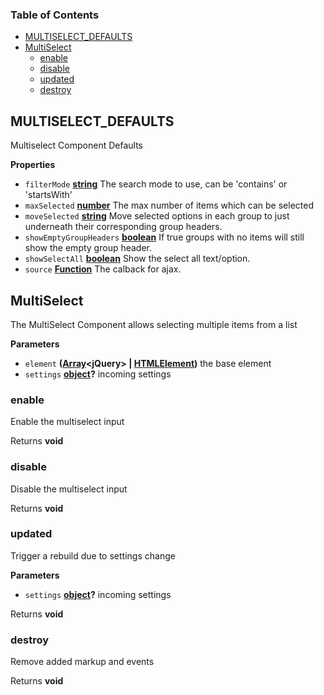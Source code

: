 <!-- Generated by documentation.js. Update this documentation by updating the source code. -->

### Table of Contents

-   [MULTISELECT_DEFAULTS](#multiselect_defaults)
-   [MultiSelect](#multiselect)
    -   [enable](#enable)
    -   [disable](#disable)
    -   [updated](#updated)
    -   [destroy](#destroy)

## MULTISELECT_DEFAULTS

Multiselect Component Defaults

**Properties**

-   `filterMode` **[string](https://developer.mozilla.org/docs/Web/JavaScript/Reference/Global_Objects/String)** The search mode to use, can be 'contains' or 'startsWith'
-   `maxSelected` **[number](https://developer.mozilla.org/docs/Web/JavaScript/Reference/Global_Objects/Number)** The max number of items which can be selected
-   `moveSelected` **[string](https://developer.mozilla.org/docs/Web/JavaScript/Reference/Global_Objects/String)** Move selected options in each group to just underneath
     their corresponding group headers.
-   `showEmptyGroupHeaders` **[boolean](https://developer.mozilla.org/docs/Web/JavaScript/Reference/Global_Objects/Boolean)** If true groups with no items will still show
     the empty group header.
-   `showSelectAll` **[boolean](https://developer.mozilla.org/docs/Web/JavaScript/Reference/Global_Objects/Boolean)** Show the select all text/option.
-   `source` **[Function](https://developer.mozilla.org/docs/Web/JavaScript/Reference/Statements/function)** The calback for ajax.

## MultiSelect

The MultiSelect Component allows selecting multiple items from a list

**Parameters**

-   `element` **([Array](https://developer.mozilla.org/docs/Web/JavaScript/Reference/Global_Objects/Array)&lt;jQuery> | [HTMLElement](https://developer.mozilla.org/docs/Web/HTML/Element))** the base element
-   `settings` **[object](https://developer.mozilla.org/docs/Web/JavaScript/Reference/Global_Objects/Object)?** incoming settings

### enable

Enable the multiselect input

Returns **void** 

### disable

Disable the multiselect input

Returns **void** 

### updated

Trigger a rebuild due to settings change

**Parameters**

-   `settings` **[object](https://developer.mozilla.org/docs/Web/JavaScript/Reference/Global_Objects/Object)?** incoming settings

Returns **void** 

### destroy

Remove added markup and events

Returns **void** 
